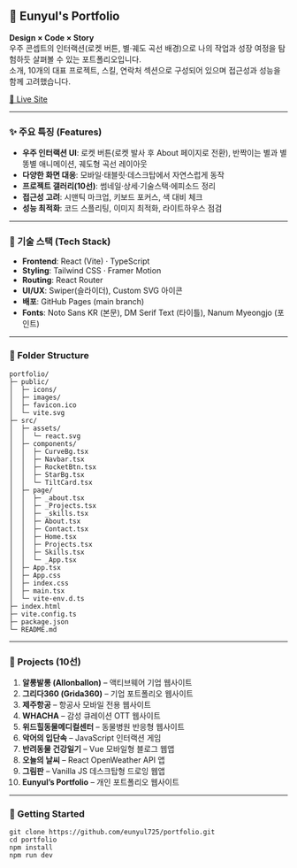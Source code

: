 ## 🌌 Eunyul's Portfolio

**Design × Code × Story**  
우주 콘셉트의 인터랙션(로켓 버튼, 별·궤도 곡선 배경)으로 나의 작업과 성장 여정을 탐험하듯 살펴볼 수 있는 포트폴리오입니다.  
소개, 10개의 대표 프로젝트, 스킬, 연락처 섹션으로 구성되어 있으며 접근성과 성능을 함께 고려했습니다.

[🔗 Live Site](https://eunyul725.github.io/portfolio/)

---

### ✨ 주요 특징 (Features)

- **우주 인터랙션 UI**: 로켓 버튼(로켓 발사 후 About 페이지로 전환), 반짝이는 별과 별똥별 애니메이션, 궤도형 곡선 레이아웃  
- **다양한 화면 대응**: 모바일·태블릿·데스크탑에서 자연스럽게 동작  
- **프로젝트 갤러리(10선)**: 썸네일·상세·기술스택·에피소드 정리  
- **접근성 고려**: 시맨틱 마크업, 키보드 포커스, 색 대비 체크  
- **성능 최적화**: 코드 스플리팅, 이미지 최적화, 라이트하우스 점검  

---

### 🧰 기술 스택 (Tech Stack)

- **Frontend**: React (Vite) · TypeScript  
- **Styling**: Tailwind CSS · Framer Motion  
- **Routing**: React Router  
- **UI/UX**: Swiper(슬라이더), Custom SVG 아이콘  
- **배포**: GitHub Pages (main branch)  
- **Fonts**: Noto Sans KR (본문), DM Serif Text (타이틀), Nanum Myeongjo (포인트)  

---

### 📂 Folder Structure

    portfolio/
    ├─ public/
    │  ├─ icons/
    │  ├─ images/
    │  ├─ favicon.ico
    │  └─ vite.svg
    ├─ src/
    │  ├─ assets/
    │  │  └─ react.svg
    │  ├─ components/
    │  │  ├─ CurveBg.tsx
    │  │  ├─ Navbar.tsx
    │  │  ├─ RocketBtn.tsx
    │  │  ├─ StarBg.tsx
    │  │  └─ TiltCard.tsx
    │  ├─ page/
    │  │  ├─ _about.tsx
    │  │  ├─ _Projects.tsx
    │  │  ├─ _skills.tsx
    │  │  ├─ About.tsx
    │  │  ├─ Contact.tsx
    │  │  ├─ Home.tsx
    │  │  ├─ Projects.tsx
    │  │  ├─ Skills.tsx
    │  │  └─ _App.tsx
    │  ├─ App.tsx
    │  ├─ App.css
    │  ├─ index.css
    │  ├─ main.tsx
    │  └─ vite-env.d.ts
    ├─ index.html
    ├─ vite.config.ts
    ├─ package.json
    └─ README.md

---

### 📑 Projects (10선)

1. **알롱발롱 (Allonballon)** – 액티브웨어 기업 웹사이트  
2. **그리다360 (Grida360)** – 기업 포트폴리오 웹사이트  
3. **제주항공** – 항공사 모바일 전용 웹사이트  
4. **WHACHA** – 감성 큐레이션 OTT 웹사이트  
5. **위드힐동물메디컬센터** – 동물병원 반응형 웹사이트  
6. **악어의 입단속** – JavaScript 인터랙션 게임  
7. **반려동물 건강일기** – Vue 모바일형 블로그 웹앱  
8. **오늘의 날씨** – React OpenWeather API 앱  
9. **그림판** – Vanilla JS 데스크탑형 드로잉 웹앱  
10. **Eunyul’s Portfolio** – 개인 포트폴리오 웹사이트  

---

### 🚀 Getting Started

    git clone https://github.com/eunyul725/portfolio.git
    cd portfolio
    npm install
    npm run dev

